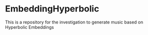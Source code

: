 # EmbeddingHyperbolic
This is a repository for the investigation to generate music based on Hyperbolic Embeddings
